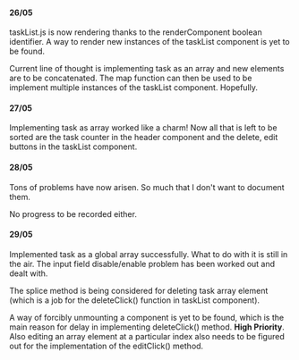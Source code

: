 #### 26/05

taskList.js is now rendering thanks to the renderComponent boolean identifier. A way to render new instances of the taskList component is yet to be found.

Current line of thought is implementing task as an array and new elements are to be concatenated. The map function can then be used to be implement multiple instances of the taskList component. Hopefully.


#### 27/05

Implementing task as array worked like a charm! Now all that is left to be sorted are the task counter in the header component and the delete, edit buttons in the taskList component.

#### 28/05

Tons of problems have now arisen. So much that I don't want to document them. 

No progress to be recorded either.

#### 29/05

Implemented task as a global array successfully. What to do with it is still in the air. The input field disable/enable problem has been worked out and dealt with.

The splice method is being considered for deleting task array element (which is a job for the deleteClick() function in taskList component). 

A way of forcibly unmounting a component is yet to be found, which is the main reason for delay in implementing deleteClick() method. **High Priority**. 
Also editing an array element at a particular index also needs to be figured out for the implementation of the editClick() method. 
